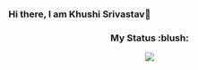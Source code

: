 ### Hi there, I am Khushi Srivastav👋

<h3 align="center">My Status :blush:</h3>

<p align="center">
<a href="https://github.com/anuraghazra/github-readme-stats"> 
    <img  src="https://github-readme-stats.vercel.app/api?username=black73&show_icons=true&hide_border=true&theme=great-gatsby&private=true"/>
 </a>
 </p>
